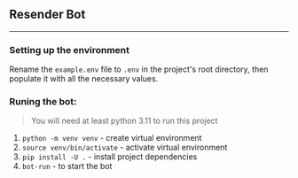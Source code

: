 ## Resender Bot

---

### Setting up the environment
Rename the `example.env` file to `.env` in the project's root directory, then populate it with all the necessary values.

### Runing the bot:

> You will need at least python 3.11 to run this project
1. `python -m venv venv` - create virtual environment
2. `source venv/bin/activate` - activate virtual environment
3. `pip install -U .` - install project dependencies
4. `bot-run` - to start the bot
